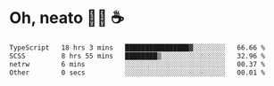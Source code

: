 # Oh, neato 🧑‍💻 ☕

<!--START_SECTION:waka-->

```txt
TypeScript   18 hrs 3 mins   ████████████████▓░░░░░░░░   66.66 %
SCSS         8 hrs 55 mins   ████████▒░░░░░░░░░░░░░░░░   32.96 %
netrw        6 mins          ░░░░░░░░░░░░░░░░░░░░░░░░░   00.37 %
Other        0 secs          ░░░░░░░░░░░░░░░░░░░░░░░░░   00.01 %
```

<!--END_SECTION:waka-->
